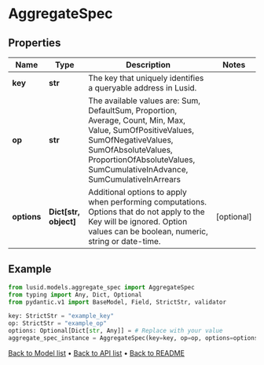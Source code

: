 # AggregateSpec

## Properties
Name | Type | Description | Notes
------------ | ------------- | ------------- | -------------
**key** | **str** | The key that uniquely identifies a queryable address in Lusid. | 
**op** | **str** | The available values are: Sum, DefaultSum, Proportion, Average, Count, Min, Max, Value, SumOfPositiveValues, SumOfNegativeValues, SumOfAbsoluteValues, ProportionOfAbsoluteValues, SumCumulativeInAdvance, SumCumulativeInArrears | 
**options** | **Dict[str, object]** | Additional options to apply when performing computations. Options that do not apply to the Key will be  ignored. Option values can be boolean, numeric, string or date-time. | [optional] 
## Example

```python
from lusid.models.aggregate_spec import AggregateSpec
from typing import Any, Dict, Optional
from pydantic.v1 import BaseModel, Field, StrictStr, validator

key: StrictStr = "example_key"
op: StrictStr = "example_op"
options: Optional[Dict[str, Any]] = # Replace with your value
aggregate_spec_instance = AggregateSpec(key=key, op=op, options=options)

```

[Back to Model list](../README.md#documentation-for-models) &#8226; [Back to API list](../README.md#documentation-for-api-endpoints) &#8226; [Back to README](../README.md)

